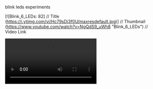 blink leds experiments

[![Blink_6_LEDs: 82]          // Title
(https://i.ytimg.com/vi/Hc79sDi3f0U/maxresdefault.jpg)] // Thumbnail
(https://www.youtube.com/watch?v=NgQdS9_uWh8 "Blink_6_LEDs")    // Video Link


<video src="[LINK](https://www.youtube.com/watch?v=NgQdS9_uWh8)" controls="controls" style="max-width: 730px;">
</video>
